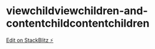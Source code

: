 # viewchildviewchildren-and-contentchildcontentchildren

[Edit on StackBlitz ⚡️](https://stackblitz.com/edit/viewchildviewchildren-and-contentchildcontentchildren)
